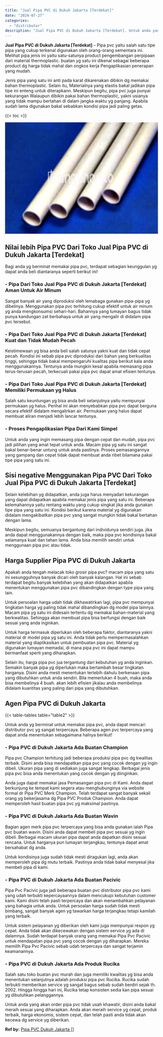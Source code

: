 ```yaml
---
title: "Jual Pipa PVC di Dukuh Jakarta [Terdekat]"
date: "2024-07-27"
categories: 
  - "distributor"
description: "Jual Pipa PVC di Dukuh Jakarta [Terdekat]. Untuk anda yang akan order pipa pvc tidak usah khawatir, disini anda bakal meraih sesuai yang diharapkan. Anda aka..."
---
```


**Jual Pipa PVC di Dukuh Jakarta \[Terdekat\]** – Pipa pvc yaitu salah satu tipe pipa yang cukup terkenal digunakan oleh orang-orang sementara ini. Melihat pipa jenis ini yaitu satu-satunya product pengembangan perpipaan dari material thermoplastic. buatan yg satu ini dikenal sebagai beberapa product dg harga tidak mahal dan ongkos kerja Pengaplikasian penerapan yang mudah.

Jenis pipa yang satu ini anti pada karat dikarenakan dibikin dg memakai bahan thermoplastic. Selain itu, Materialnya yang elastis bakal jadikan pipa tipe ini enteng untuk diterapkann. Meskipun begitu, pipa pvc juga punyai kekurangan Walaupun dibikin pakai bahan thermoplastic, yakni usianya yang tidak mampu bertahan di dalam jangka waktu yg panjang. Apabila sudah lama digunakan bakal sebabkan kondisi pipa jadi paling getas.

{{< toc >}}

![Jual Pipa PVC di Dukuh Jakarta [Terdekat]](/images/jaul-pipa-pvc-63.png)

## Nilai lebih Pipa PVC Dari Toko Jual Pipa PVC di Dukuh Jakarta \[Terdekat\]

Bagi anda yg berminat memakai pipa pvc, terdapat sebagian keunggulan yg dapat anda beli diantaranya seperti berikut ini!

### \- Pipa Dari Toko Jual Pipa PVC di Dukuh Jakarta \[Terdekat\] Aman Untuk Air Minum

Sangat banyak air yang diproduksi oleh lemabaga gunakan pipa-pipa yg dibelinya. Menggunakan pipa pvc terhitung cukup efektif untuk air minum yg anda mengkonsumsi sehari-hari. Bahannya yang lumayan bagus tidak punya kandungan zat berbahaya untuk air yang mengalir di didalam pipa pvc tersebut.

### \- Pipa Dari Toko Jual Pipa PVC di Dukuh Jakarta \[Terdekat\] Kuat dan Tidak Mudah Pecah

Keistimewaan yg bisa anda beli salah satunya yakni kuat dan tidak cepat pecah. Kondisi ini sebab pipa pvc diproduksi dari bahan yang berkualitas tinggi, sehingga tidak bakal mempengaruhi kualitas pipa berikut kala anda menggunakannya. Tentunya anda mungkin kesal apabila memasang pipa terus-terusan pecah, terkecuali pakai pipa pvc dapat amat efisien tentunya.

### \- Pipa Dari Toko Jual Pipa PVC di Dukuh Jakarta \[Terdekat\] Memiliki Permukaan yg Halus

Salah satu keuntungan yg bisa anda beli selanjutnya yaitu mempunyai permukaan yg halus. Perihal ini akan menyebabkan pipa pvc dapat berguna secara efektif didalam mengalirkan air. Permukaan yang halus dapat membuat aliran menjadi lebih lancar tentunya.

### \- Proses Pengaplikasian Pipa Dari Kami Simpel

Untuk anda yang ingin memasang pipa dengan cepat dan mudah, pipa pvc jadi pilihan yang amat tepat untuk anda. Macam pipa yg satu ini sangat bakal benar-benar untung untuk anda pastinya. Proses pemasangannya yang gampang dan cepat tidak dapat membuat anda ribet bilamana pakai tipe pipa yang satu ini.

## Sisi negative Menggunakan Pipa PVC Dari Toko Jual Pipa PVC di Dukuh Jakarta \[Terdekat\]

Selain kelebihan yg didapatkan, anda juga harus menyadari kekurangan yang dapat didapatkan apabila memakai jenis pipa yang satu ini. Beberapa kelemahannya yaitu rentang waktu yang cukup singkat jika anda gunakan tipe pipa yang satu ini. Kondisi berikut karena material yg digunakan didalam mengakibatkan pipa pvc yang sangat mungkin tidak bakal bertahan dengan lama.

Meskipun begitu, semuanya bergantung dari individunya sendiri juga. jika anda dapat menggunakannya dengan baik, maka pipa pvc kondisinya bakal selamanya kuat dan tahan lama. Anda bisa memilih sendiri untuk menggunaan pipa pvc atau tidak.

## Harga Supplier Pipa PVC di Dukuh Jakarta

Apakah anda tengah melacak toko grosir pipa pvc? macam pipa yang satu ini sesungguhnya banyak dicari oleh banyak kalangan. Hal ini sebab terdapat begitu banyak kelebihan yang akan didapatkan apabila menentukan menggunakan pipa pvc dibandingkan dengan type pipa yang lain.

Untuk persoalan harga udah tidak dikhawatirkan lagi, pipa pvc mempunyai tingkatan harga yg paling tidak mahal dibandingkan dg model pipa lainnya. Macam pipa yg satu ini didesain tertentu dg memakai bahan-material yang berkwalitas. Sehingga akan membuat pipa bisa berfungsi dengan baik sesuai yang anda inginkan.

Untuk harga termasuk diperlukan oleh beberapa faktor, diantaranya yakni material dr model pipa yg satu ini. Anda tidak perlu mempermasalahkan material yang diaplikasikan untuk pembuatan pipa pvc. Material yg digunakan lumayan memadai, di mana pipa pvc ini dapat mampu bermanfaat sperti yang diharapkan.

Selain itu, harga pipa pvc jua tergantung dari kebutuhan yg anda inginkan. Semakin banyak pipa yg diperlukan maka bertambah besar tingkatan harganya. Disini anda mesti menentukan terlebih dahulu berkenaan pipa yang dibutuhkan untuk anda sendiri. Bila memerlukan 4 buah, maka anda bisa membelinya 4 buah. akan lebih efisien jikalau anda membelinya didalam kuantitas yang paling dari pipa yang dibutuhkan.

## Agen Pipa PVC di Dukuh Jakarta

{{< table-tables table="table2" >}}

Untuk anda yg berminat untuk memakai pipa pvc, anda dapat mencari distributor pvc yg sangat terpercaya. Beberapa agen pvc terpercaya yang dapat anda menentukan sebagaimana halnya berikut!

### \- Pipa PVC di Dukuh Jakarta Ada Buatan Champion

Pipa pvc Champion terhitung jadi beberapa produksi pipa pvc dg kwalitas terbaik. Disini anda bisa mendapatkan pipa pvc yang cocok dengan yg ingin dibeli. Ukuran pipa yang di sediakan juga sangat lengkap. Berbagai jenis pipa pvc bisa anda menentukan yang cocok dengan yg diinginkan.

Anda juga dapat memakai jasa Pemasangan pipa pvc di Kami. Anda dapat berkunjung ke tempat kami segera atau menghubunginya via website formal dr Pipa PVC Merk Champion. Telah terdapat sangat banyak sekali orang yg bekerjasama dg Pipa PVC Produk Champion. Anda dapat memperoleh hasil buatan pipa pvc yg maksimal pastinya.

### \- Pipa PVC di Dukuh Jakarta Ada Buatan Wavin

Bagian agen merk pipa pvc terpercaya yang bisa anda gunakan ialah Pipa pvc buatan wavin. Disini anda dapat membeli pipa pvc sesuai yg ingin dibeli. Berbagai macam ukuran pipa dapat anda dapatkan disini sesuai rencana. Untuk harganya pun lumayan terjangkau, tentunya dapat amat bersahabat dg anda.

Untuk kondisinya juga sudah tidak mesti diragukan lagi, anda akan memperoleh pipa dg mutu terbaik. Pastinya anda tidak bakal menyesal jika membeli pipa di kami.

### \- Pipa PVC di Dukuh Jakarta Ada Buatan Pacivic

Pipa Pvc Pacivic juga jadi beberapa buatan pvc distributor pipa pvc kami yang udah terbukti kepercayaannya dalam mencukupi kebutuhan customer kami. Kami disini telah pasti terpercaya dan akan menambahkan pelayanan yang bahagia untuk anda. Untuk persoalan harga sudah tidak mesti bimbang, sangat banyak agen yg tawarkan harga terjangkau tetapi kamilah yang terbaik.

Untuk sistem pelayanan yg diberikan oleh kami juga mempunyai respon yg cepat. Anda tidak akan dikecewakan dengan sistem service yg ada di dalamnya. Sudah terdapat banyak orang yang memakai Pipa Pvc Pacivic untuk mendapatan pipa pvc yang cocok dengan yg diharapkan. Mereka memilih Pipa Pvc Pacivic sebab udah terpercaya dan sangat terjamin keamanannya.

### \- Pipa PVC di Dukuh Jakarta Ada Produk Rucika

Salah satu toko buatan pvc murah dan juga memiliki kwalitas yg bisa anda menentukan selanjutnya adalah produksi pipa pvc Rucika. Rucika sudah terbukti memberikan service yg sangat bagus sebab sudah berdiri sejak th. 2002. Hingga hingga hari ini, Rucika tetap konsisten sedia kan pipa sesuai yg dibutuhkan pelanggannya.

Untuk anda yang akan order pipa pvc tidak usah khawatir, disini anda bakal meraih sesuai yang diharapkan. Anda akan meraih service yg cepat, produk terbaik, harga ekonomis, sistem cepat, dan telah pasti anda tidak akan kecewa dg service yg diberikan.

**Ref by:** [Pipa PVC Dukuh Jakarta []](https://id.wikipedia.org/wiki/Pipa)
